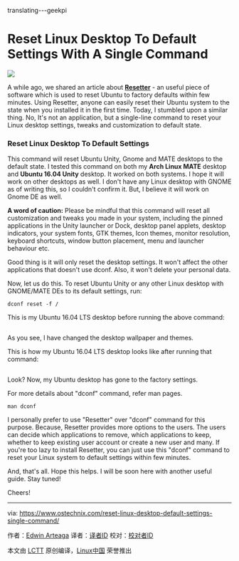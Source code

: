 translating---geekpi

Reset Linux Desktop To Default Settings With A Single Command
======
![](https://www.ostechnix.com/wp-content/uploads/2017/10/Reset-Linux-Desktop-To-Default-Settings-720x340.jpg)

A while ago, we shared an article about [**Resetter**][1] - an useful piece of software which is used to reset Ubuntu to factory defaults within few minutes. Using Resetter, anyone can easily reset their Ubuntu system to the state when you installed it in the first time. Today, I stumbled upon a similar thing. No, It's not an application, but a single-line command to reset your Linux desktop settings, tweaks and customization to default state.

### Reset Linux Desktop To Default Settings

This command will reset Ubuntu Unity, Gnome and MATE desktops to the default state. I tested this command on both my **Arch Linux MATE** desktop and **Ubuntu 16.04 Unity** desktop. It worked on both systems. I hope it will work on other desktops as well. I don't have any Linux desktop with GNOME as of writing this, so I couldn't confirm it. But, I believe it will work on Gnome DE as well.

**A word of caution:** Please be mindful that this command will reset all customization and tweaks you made in your system, including the pinned applications in the Unity launcher or Dock, desktop panel applets, desktop indicators, your system fonts, GTK themes, Icon themes, monitor resolution, keyboard shortcuts, window button placement, menu and launcher behaviour etc.

Good thing is it will only reset the desktop settings. It won't affect the other applications that doesn't use dconf. Also, it won't delete your personal data.

Now, let us do this. To reset Ubuntu Unity or any other Linux desktop with GNOME/MATE DEs to its default settings, run:
```
dconf reset -f /
```

This is my Ubuntu 16.04 LTS desktop before running the above command:

[![][2]][3]

As you see, I have changed the desktop wallpaper and themes.

This is how my Ubuntu 16.04 LTS desktop looks like after running that command:

[![][2]][4]

Look? Now, my Ubuntu desktop has gone to the factory settings.

For more details about "dconf" command, refer man pages.
```
man dconf
```

I personally prefer to use "Resetter" over "dconf" command for this purpose. Because, Resetter provides more options to the users. The users can decide which applications to remove, which applications to keep, whether to keep existing user account or create a new user and many. If you're too lazy to install Resetter, you can just use this "dconf" command to reset your Linux system to default settings within few minutes.

And, that's all. Hope this helps. I will be soon here with another useful guide. Stay tuned!

Cheers!



--------------------------------------------------------------------------------

via: https://www.ostechnix.com/reset-linux-desktop-default-settings-single-command/

作者：[Edwin Arteaga][a]
译者：[译者ID](https://github.com/译者ID)
校对：[校对者ID](https://github.com/校对者ID)

本文由 [LCTT](https://github.com/LCTT/TranslateProject) 原创编译，[Linux中国](https://linux.cn/) 荣誉推出

[a]:https://www.ostechnix.com
[1]:https://www.ostechnix.com/reset-ubuntu-factory-defaults/
[2]:data:image/gif;base64,R0lGODlhAQABAIAAAAAAAP///yH5BAEAAAAALAAAAAABAAEAAAIBRAA7
[3]:http://www.ostechnix.com/wp-content/uploads/2017/10/Before-resetting-Ubuntu-to-default-1.png ()
[4]:http://www.ostechnix.com/wp-content/uploads/2017/10/After-resetting-Ubuntu-to-default-1.png ()
